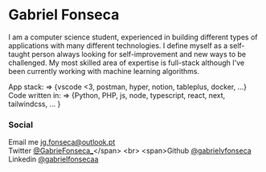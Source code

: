 
# Gabriel Fonseca

I am a computer science student, experienced in building different types of applications with many different technologies.
I define myself as a self-taught person always looking for self-improvement and new ways to be challenged.
My most skilled area of expertise is full-stack although I've been currently working with machine learning algorithms.

App stack: => {vscode <3, postman, hyper, notion, tableplus, docker, ...}
Code written in: => {Python, PHP, js, node, typescript, react, next, tailwindcss, ... }
  
### Social

<span>Email me jg.fonseca@outlook.pt</span>
<br>
<span>Twitter [@GabrieFonseca_](https://twitter.com/GabrieFonseca_)</span>
<br>
<span>Github [@gabrielvfonseca](https://github.com/gabrielvfonseca)</span>
<br>
<span>Linkedin [@gabrielfonsecaa](https://www.linkedin.com/in/gabrielfonsecaa/)</span>
